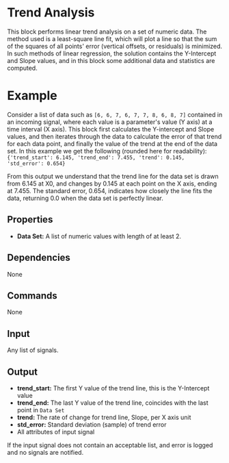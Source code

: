 Trend Analysis
==============

This block performs linear trend analysis on a set of numeric data. The method used is a least-square line fit, which will plot a line so that the sum of the squares of all points' error (vertical offsets, or residuals) is minimized. In such methods of linear regression, the solution contains the Y-Intercept and Slope values, and in this block some additional data and statistics are computed.

Example
===========

Consider a list of data such as `[6, 6, 7, 6, 7, 7, 8, 6, 8, 7]` contained in an incoming signal, where each value is a parameter's value (Y axis) at a time interval (X axis). This block first calculates the Y-intercept and Slope values, and then iterates through the data to calculate the error of that trend for each data point, and finally the value of the trend at the end of the data set. In this example we get the following (rounded here for readability):
`{'trend_start': 6.145, 'trend_end': 7.455, 'trend': 0.145, 'std_error': 0.654}`

From this output we understand that the trend line for the data set is drawn from 6.145 at X0, and changes by 0.145 at each point on the X axis, ending at 7.455. The standard error, 0.654, indicates how closely the line fits the data, returning 0.0 when the data set is perfectly linear.


Properties
--------------
* **Data Set:** A list of numeric values with length of at least 2.

Dependencies
----------------
None

Commands
----------------
None

Input
-------
Any list of signals.

Output
---------
* **trend_start:** The first Y value of the trend line, this is the Y-Intercept value
* **trend_end:** The last Y value of the trend line, coincides with the last point in `Data Set`
* **trend:** The rate of change for trend line, Slope, per X axis unit
* **std_error:** Standard deviation (sample) of trend error
* All attributes of input signal

If the input signal does not contain an acceptable list, and error is logged and no signals are notified.
